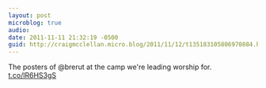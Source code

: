 ```yaml
---
layout: post
microblog: true
audio: 
date: 2011-11-11 21:32:19 -0500
guid: http://craigmcclellan.micro.blog/2011/11/12/t135183105806970884.html
---
```

The posters of @brerut at the camp we're leading worship for. [t.co/lR6HS3gS](http://t.co/lR6HS3gS)

